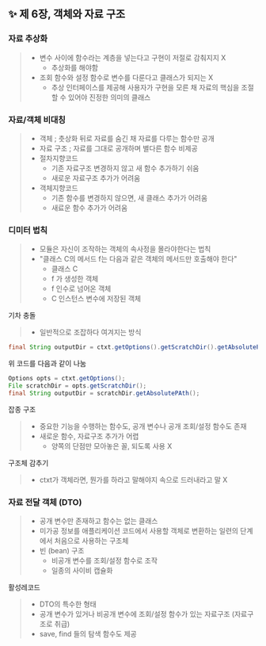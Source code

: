 ✨ 제 6장, 객체와 자료 구조 
----------------------

### 자료 추상화  
> * 변수 사이에 함수라는 계층을 넣는다고 구현이 저절로 감춰지지 X
>   - 추상화를 해야함 
> * 조회 함수와 설정 함수로 변수를 다룬다고 클래스가 되지는 X
>   - 추상 인터페이스를 제공해 사용자가 구현을 모른 채 자료의 핵심을 조절할 수 있어야 진정한 의미의 클래스

### 자료/객체 비대칭
> * 객체 ; 춧상화 뒤로 자료를 숨긴 채 자료를 다루는 함수만 공개
> * 자료 구조 ; 자료를 그대로 공개하며 별다른 함수 비제공
> * 절차지향코드
>   - 기존 자료구조 변경하지 않고 새 함수 추가하기 쉬움
>   - 새로운 자료구조 추가가 어려움 
> * 객체지향코드
>   - 기존 함수를 변경하지 않으면, 새 클래스 추가가 어려움 
>   - 새료운 함수 추가가 어려움 

### 디미터 법칙 
> * 모듈은 자신이 조작하는 객체의 속사정을 몰라야한다는 법칙 
> * "클래스 C의 메서드 f는 다음과 같은 객체의 메서드만 호출해야 한다"
>   - 클래스 C
>   - f 가 생성한 객체
>   - f 인수로 넘어온 객체
>   - C 인스턴스 변수에 저장된 객체 

기차 충돌 
> * 일반적으로 조잡하다 여겨지는 방식 
  ~~~java
  final String outputDir = ctxt.getOptions().getScratchDir().getAbsolutePath();
  ~~~
  위 코드를 다음과 같이 나눔
  ~~~java
  Options opts = ctxt.getOptions();
  File scratchDir = opts.getScratchDir();
  final String outputDir = scratchDir.getAbsolutePAth();
  ~~~
  
잡종 구조
> * 중요한 기능을 수행하는 함수도, 공개 변수나 공개 조회/설정 함수도 존재 
> * 새로운 함수, 자료구조 추가가 어렵 
>   - 양쪽의 단점만 모아놓은 꼴, 되도록 사용 X

구조체 감추기 
> * ctxt가 객체라면, 뭔가를 하라고 말해야지 속으로 드러내라고 말 X 

### 자료 전달 객체 (DTO)
> * 공개 변수만 존재하고 함수는 없는 클래스 
> * 미가공 정보를 애플리케이션 코드에서 사용할 객체로 변환하는 일련의 단계에서 처음으로 사용하는 구조체 
> * 빈 (bean) 구조
>   - 비공개 변수를 조회/설정 함수로 조작 
>   - 일종의 사이비 캡슐화 

활성레코드 
> * DTO의 특수한 형태 
> * 공개 변수가 있거나 비공개 변수에 조회/설정 함수가 있는 자료구조 (자료구조로 취급)
> * save, find 들의 탐색 함수도 제공

